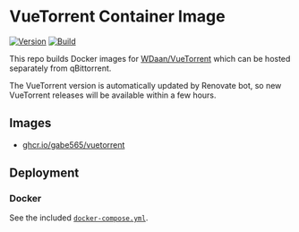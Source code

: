 # VueTorrent Container Image

<!--renovate repo=WDaan/VueTorrent -->
[![Version](https://img.shields.io/badge/Version-v2.22.0-informational?style=flat)](https://github.com/gabe565/docker-vuetorrent/pkgs/container/vuetorrent)
[![Build](https://github.com/gabe565/docker-vuetorrent/actions/workflows/build.yml/badge.svg)](https://github.com/gabe565/docker-vuetorrent/actions/workflows/build.yml)

This repo builds Docker images for [WDaan/VueTorrent](https://github.com/WDaan/VueTorrent) which can be hosted separately from qBittorrent.

The VueTorrent version is automatically updated by Renovate bot, so new VueTorrent releases will be available within a few hours.

## Images

- [ghcr.io/gabe565/vuetorrent](https://github.com/gabe565/docker-vuetorrent/pkgs/container/vuetorrent)

## Deployment

### Docker

See the included [`docker-compose.yml`](docker-compose.yml).

